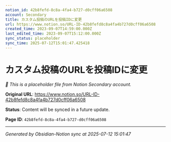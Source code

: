 ```yaml
---
notion_id: 42b8fefd-8c8a-4fa4-b727-d0cff06a6508
account: Secondary
title: カスタム投稿のURLを投稿IDに変更
url: https://www.notion.so/URL-ID-42b8fefd8c8a4fa4b727d0cff06a6508
created_time: 2023-09-07T14:59:00.000Z
last_edited_time: 2023-09-07T15:12:00.000Z
sync_status: placeholder
sync_time: 2025-07-12T15:01:47.425418
---
```


# カスタム投稿のURLを投稿IDに変更

*🔄 This is a placeholder file from Notion Secondary account.*

**Original URL**: https://www.notion.so/URL-ID-42b8fefd8c8a4fa4b727d0cff06a6508

**Status**: Content will be synced in a future update.

**Page ID**: `42b8fefd-8c8a-4fa4-b727-d0cff06a6508`

---

*Generated by Obsidian-Notion sync at 2025-07-12 15:01:47*
